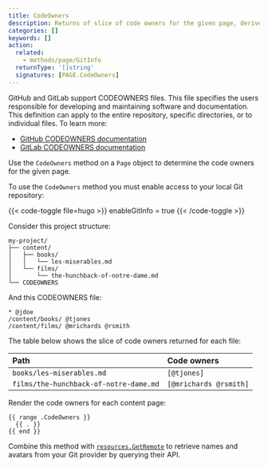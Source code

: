 ```yaml
---
title: CodeOwners
description: Returns of slice of code owners for the given page, derived from the CODEOWNERS file in the root of the project directory.
categories: []
keywords: []
action:
  related:
    - methods/page/GitInfo
  returnType: '[]string'
  signatures: [PAGE.CodeOwners]
---
```


GitHub and GitLab support CODEOWNERS files. This file specifies the users responsible for developing and maintaining software and documentation. This definition can apply to the entire repository, specific directories, or to individual files. To learn more:

- [GitHub CODEOWNERS documentation]
- [GitLab CODEOWNERS documentation]

Use the `CodeOwners` method on a `Page` object to determine the code owners for the given page.

[GitHub CODEOWNERS documentation]: https://docs.github.com/en/repositories/managing-your-repositorys-settings-and-features/customizing-your-repository/about-code-owners
[GitLab CODEOWNERS documentation]: https://docs.gitlab.com/ee/user/project/code_owners.html

To use the `CodeOwners` method you must enable access to your local Git repository:

{{< code-toggle file=hugo >}}
enableGitInfo = true
{{< /code-toggle >}}

Consider this project structure:

```text
my-project/
├── content/
│   ├── books/
│   │   └── les-miserables.md
│   └── films/
│       └── the-hunchback-of-notre-dame.md
└── CODEOWNERS
```

And this CODEOWNERS file:

```text
* @jdoe
/content/books/ @tjones
/content/films/ @mrichards @rsmith
```

The table below shows the slice of code owners returned for each file:

Path|Code owners
:--|:--
`books/les-miserables.md`|`[@tjones]`
`films/the-hunchback-of-notre-dame.md`|`[@mrichards @rsmith]`

Render the code owners for each content page:

```go-html-template
{{ range .CodeOwners }}
  {{ . }}
{{ end }}
```

Combine this method with [`resources.GetRemote`] to retrieve names and avatars from your Git provider by querying their API.

[`resources.GetRemote`]: /functions/resources/getremote/
